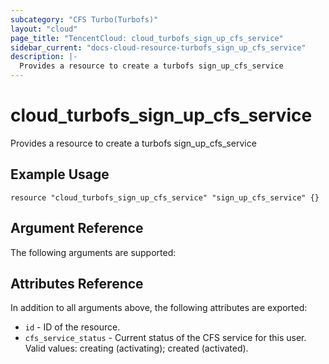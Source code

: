 ```yaml
---
subcategory: "CFS Turbo(Turbofs)"
layout: "cloud"
page_title: "TencentCloud: cloud_turbofs_sign_up_cfs_service"
sidebar_current: "docs-cloud-resource-turbofs_sign_up_cfs_service"
description: |-
  Provides a resource to create a turbofs sign_up_cfs_service
---
```


# cloud_turbofs_sign_up_cfs_service

Provides a resource to create a turbofs sign_up_cfs_service

## Example Usage

```hcl
resource "cloud_turbofs_sign_up_cfs_service" "sign_up_cfs_service" {}
```

## Argument Reference

The following arguments are supported:



## Attributes Reference

In addition to all arguments above, the following attributes are exported:

* `id` - ID of the resource.
* `cfs_service_status` - Current status of the CFS service for this user. Valid values: creating (activating); created (activated).


